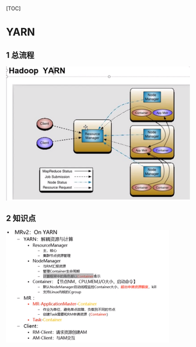 [TOC]

# YARN

## 1 总流程

![image-20200329165606885](picture/image-20200329165606885.png)

## 2 知识点

![image-20200329170416544](picture/image-20200329170416544.png)
